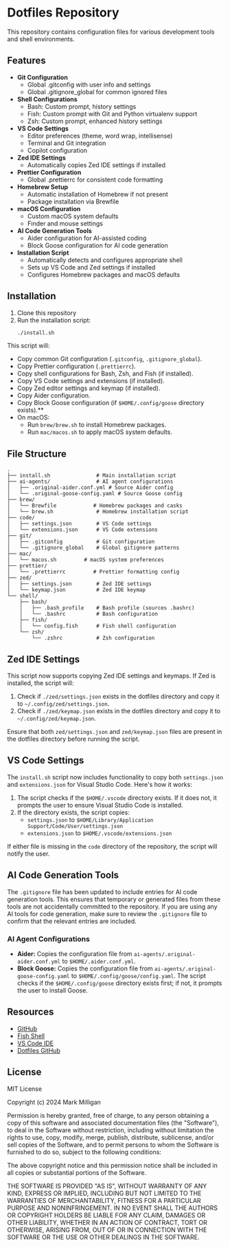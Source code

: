 # Dotfiles Repository

This repository contains configuration files for various development tools and shell environments.

## Features

- **Git Configuration**
  - Global .gitconfig with user info and settings
  - Global .gitignore_global for common ignored files
- **Shell Configurations**
  - Bash: Custom prompt, history settings
  - Fish: Custom prompt with Git and Python virtualenv support
  - Zsh: Custom prompt, enhanced history settings
- **VS Code Settings**
  - Editor preferences (theme, word wrap, intellisense)
  - Terminal and Git integration
  - Copilot configuration
- **Zed IDE Settings**
  - Automatically copies Zed IDE settings if installed
- **Prettier Configuration**
  - Global .prettierrc for consistent code formatting
- **Homebrew Setup**
  - Automatic installation of Homebrew if not present
  - Package installation via Brewfile
- **macOS Configuration**
  - Custom macOS system defaults
  - Finder and mouse settings
- **AI Code Generation Tools**
  - Aider configuration for AI-assisted coding
  - Block Goose configuration for AI code generation
- **Installation Script**
  - Automatically detects and configures appropriate shell
  - Sets up VS Code and Zed settings if installed
  - Configures Homebrew packages and macOS defaults

## Installation

1. Clone this repository
2. Run the installation script:
   ```bash
   ./install.sh
   ```

This script will:

- Copy common Git configuration (`.gitconfig`, `.gitignore_global`).
- Copy Prettier configuration (`.prettierrc`).
- Copy shell configurations for Bash, Zsh, and Fish (if installed).
- Copy VS Code settings and extensions (if installed).
- Copy Zed editor settings and keymap (if installed).
- Copy Aider configuration.
- Copy Block Goose configuration (if `$HOME/.config/goose` directory exists).\*\*
- On macOS:
  - Run `brew/brew.sh` to install Homebrew packages.
  - Run `mac/macos.sh` to apply macOS system defaults.

## File Structure

```
.
├── install.sh               # Main installation script
├── ai-agents/               # AI agent configurations
│   ├── .original-aider.conf.yml # Source Aider config
│   └── .original-goose-config.yaml # Source Goose config
├── brew/
│   └── Brewfile            # Homebrew packages and casks
│   └── brew.sh              # Homebrew installation script
├── code/
│   ├── settings.json        # VS Code settings
│   └── extensions.json      # VS Code extensions
├── git/
│   ├── .gitconfig           # Git configuration
│   └── .gitignore_global    # Global gitignore patterns
├── mac/
│   └── macos.sh         # macOS system preferences
├── prettier/
│   └── .prettierrc         # Prettier formatting config
├── zed/
│   ├── settings.json        # Zed IDE settings
│   └── keymap.json          # Zed IDE keymap
└── shell/
    ├── bash/
    │   ├── .bash_profile    # Bash profile (sources .bashrc)
    │   └── .bashrc          # Bash configuration
    ├── fish/
    │   └── config.fish      # Fish shell configuration
    └── zsh/
        └── .zshrc           # Zsh configuration
```

## Zed IDE Settings

This script now supports copying Zed IDE settings and keymaps. If Zed is installed, the script will:

1. Check if `./zed/settings.json` exists in the dotfiles directory and copy it to `~/.config/zed/settings.json`.
2. Check if `./zed/keymap.json` exists in the dotfiles directory and copy it to `~/.config/zed/keymap.json`.

Ensure that both `zed/settings.json` and `zed/keymap.json` files are present in the dotfiles directory before running the script.

## VS Code Settings

The `install.sh` script now includes functionality to copy both `settings.json` and `extensions.json` for Visual Studio Code. Here's how it works:

1. The script checks if the `$HOME/.vscode` directory exists. If it does not, it prompts the user to ensure Visual Studio Code is installed.
2. If the directory exists, the script copies:
   - `settings.json` to `$HOME/Library/Application Support/Code/User/settings.json`
   - `extensions.json` to `$HOME/.vscode/extensions.json`

If either file is missing in the `code` directory of the repository, the script will notify the user.

## AI Code Generation Tools

The `.gitignore` file has been updated to include entries for AI code generation tools. This ensures that temporary or generated files from these tools are not accidentally committed to the repository. If you are using any AI tools for code generation, make sure to review the `.gitignore` file to confirm that the relevant entries are included.

### AI Agent Configurations

- **Aider:** Copies the configuration file from `ai-agents/.original-aider.conf.yml` to `$HOME/.aider.conf.yml`.
- **Block Goose:** Copies the configuration file from `ai-agents/.original-goose-config.yaml` to `$HOME/.config/goose/config.yaml`. The script checks if the `$HOME/.config/goose` directory exists first; if not, it prompts the user to install Goose.

## Resources

- [GitHub](https://github.com)
- [Fish Shell](https://fishshell.com)
- [VS Code IDE](https://code.visualstudio.com)
- [Dotfiles GitHub](https://dotfiles.github.io)

## License

MIT License

Copyright (c) 2024 Mark Milligan

Permission is hereby granted, free of charge, to any person obtaining a copy
of this software and associated documentation files (the "Software"), to deal
in the Software without restriction, including without limitation the rights
to use, copy, modify, merge, publish, distribute, sublicense, and/or sell
copies of the Software, and to permit persons to whom the Software is
furnished to do so, subject to the following conditions:

The above copyright notice and this permission notice shall be included in all
copies or substantial portions of the Software.

THE SOFTWARE IS PROVIDED "AS IS", WITHOUT WARRANTY OF ANY KIND, EXPRESS OR
IMPLIED, INCLUDING BUT NOT LIMITED TO THE WARRANTIES OF MERCHANTABILITY,
FITNESS FOR A PARTICULAR PURPOSE AND NONINFRINGEMENT. IN NO EVENT SHALL THE
AUTHORS OR COPYRIGHT HOLDERS BE LIABLE FOR ANY CLAIM, DAMAGES OR OTHER
LIABILITY, WHETHER IN AN ACTION OF CONTRACT, TORT OR OTHERWISE, ARISING FROM,
OUT OF OR IN CONNECTION WITH THE SOFTWARE OR THE USE OR OTHER DEALINGS IN THE
SOFTWARE.
